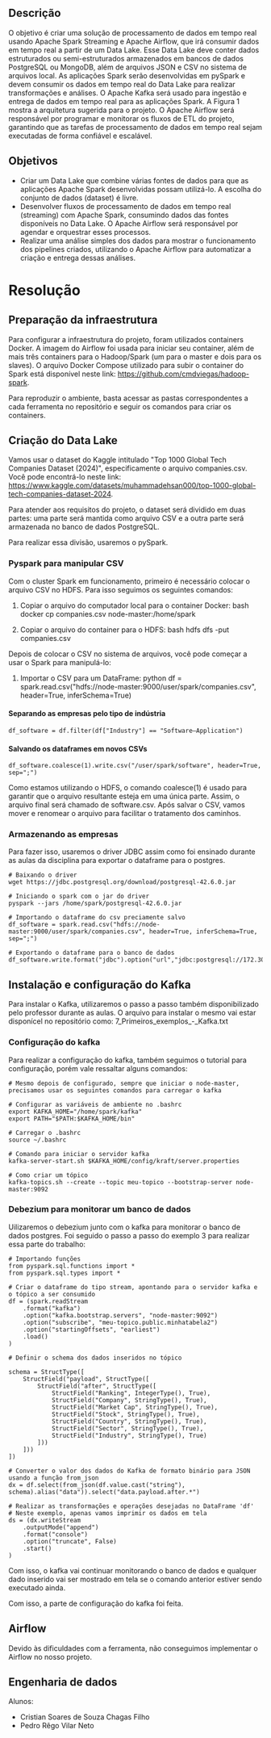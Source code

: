 ## Descrição
O objetivo é criar uma solução de processamento de dados em tempo real usando Apache Spark Streaming e Apache Airflow, que irá consumir dados em tempo real a partir de um Data Lake. Esse Data Lake deve conter dados estruturados ou semi-estruturados armazenados em bancos de dados PostgreSQL ou MongoDB, além de arquivos JSON e CSV no sistema de arquivos local. As aplicações Spark serão desenvolvidas em pySpark e devem consumir os dados em tempo real do Data Lake para realizar transformações e análises. O Apache Kafka será usado para ingestão e entrega de dados em tempo real para as aplicações Spark. A Figura 1 mostra a arquitetura sugerida para o projeto. O Apache Airflow será responsável por programar e monitorar os fluxos de ETL do projeto, garantindo que as tarefas de processamento de dados em tempo real sejam executadas de forma confiável e escalável.


## Objetivos
- Criar um Data Lake que combine várias fontes de dados para que as aplicações Apache Spark desenvolvidas possam utilizá-lo. A escolha do conjunto de dados (dataset) é livre.
- Desenvolver fluxos de processamento de dados em tempo real (streaming) com Apache Spark, consumindo dados das fontes disponíveis no Data Lake. O Apache Airflow será responsável por agendar e orquestrar esses processos.
- Realizar uma análise simples dos dados para mostrar o funcionamento dos pipelines criados, utilizando o Apache Airflow para automatizar a criação e entrega dessas análises.


# Resolução
## Preparação da infraestrutura
Para configurar a infraestrutura do projeto, foram utilizados containers Docker. A imagem do Airflow foi usada para iniciar seu container, além de mais três containers para o Hadoop/Spark (um para o master e dois para os slaves). O arquivo Docker Compose utilizado para subir o container do Spark está disponível neste link: <https://github.com/cmdviegas/hadoop-spark>.

Para reproduzir o ambiente, basta acessar as pastas correspondentes a cada ferramenta no repositório e seguir os comandos para criar os containers.

## Criação do Data Lake
Vamos usar o dataset do Kaggle intitulado "Top 1000 Global Tech Companies Dataset (2024)", especificamente o arquivo companies.csv. Você pode encontrá-lo neste link: <https://www.kaggle.com/datasets/muhammadehsan000/top-1000-global-tech-companies-dataset-2024>.

Para atender aos requisitos do projeto, o dataset será dividido em duas partes: uma parte será mantida como arquivo CSV e a outra parte será armazenada no banco de dados PostgreSQL.

Para realizar essa divisão, usaremos o pySpark.

### Pyspark para manipular CSV
Com o cluster Spark em funcionamento, primeiro é necessário colocar o arquivo CSV no HDFS. Para isso seguimos os seguintes comandos:

1. Copiar o arquivo do computador local para o container Docker:
   bash
   docker cp companies.csv node-master:/home/spark
   

2. Copiar o arquivo do container para o HDFS:
   bash
   hdfs dfs -put companies.csv
   

Depois de colocar o CSV no sistema de arquivos, você pode começar a usar o Spark para manipulá-lo:

1. Importar o CSV para um DataFrame:
   python
   df = spark.read.csv("hdfs://node-master:9000/user/spark/companies.csv", header=True, inferSchema=True)
   

#### Separando as empresas pelo tipo de indústria
    df_software = df.filter(df["Industry"] == "Software—Application")

#### Salvando os dataframes em novos CSVs

    df_software.coalesce(1).write.csv("/user/spark/software", header=True, sep=";")

Como estamos utilizando o HDFS, o comando coalesce(1) é usado para garantir que o arquivo resultante esteja em uma única parte. Assim, o arquivo final será chamado de software.csv. Após salvar o CSV, vamos mover e renomear o arquivo para facilitar o tratamento dos caminhos.


### Armazenando as empresas
Para fazer isso, usaremos o driver JDBC assim como foi ensinado durante as aulas da disciplina para exportar o dataframe para o postgres.

    # Baixando o driver
    wget https://jdbc.postgresql.org/download/postgresql-42.6.0.jar

    # Iniciando o spark com o jar do driver
    pyspark --jars /home/spark/postgresql-42.6.0.jar

    # Importando o dataframe do csv preciamente salvo
    df_software = spark.read.csv("hdfs://node-master:9000/user/spark/companies.csv", header=True, inferSchema=True, sep=";")

    # Exportando o dataframe para o banco de dados
    df_software.write.format("jdbc").option("url","jdbc:postgresql://172.30.0.254:5432/").option("dbtable","software").option("user","postgres").option("password","spark").option("driver","org.postgresql.Driver").save()

## Instalação e configuração do Kafka
Para instalar o Kafka, utilizaremos o passo a passo também disponibilizado pelo professor durante as aulas. O arquivo para instalar o mesmo vai estar disponícel no repositório como: 7_Primeiros_exemplos_-_Kafka.txt

### Configuração do kafka

Para realizar a configuração do kafka, também seguimos o tutorial para configuração, porém vale ressaltar alguns comandos:

    # Mesmo depois de configurado, sempre que iniciar o node-master, precisamos usar os seguintes comandos para carregar o kafka

    # Configurar as variáveis de ambiente no .bashrc
    export KAFKA_HOME="/home/spark/kafka"
    export PATH="$PATH:$KAFKA_HOME/bin"

    # Carregar o .bashrc
    source ~/.bashrc

    # Comando para iniciar o servidor kafka
    kafka-server-start.sh $KAFKA_HOME/config/kraft/server.properties

    # Como criar um tópico
    kafka-topics.sh --create --topic meu-topico --bootstrap-server node-master:9092

### Debezium para monitorar um banco de dados
Uilizaremos o debezium junto com o kafka para monitorar o banco de dados postgres. Foi seguido o passo a passo do exemplo 3 para realizar essa parte do trabalho:

    # Importando funções
    from pyspark.sql.functions import *
    from pyspark.sql.types import *
    
    # Criar o dataframe do tipo stream, apontando para o servidor kafka e o tópico a ser consumido
    df = (spark.readStream
        .format("kafka")
        .option("kafka.bootstrap.servers", "node-master:9092")
        .option("subscribe", "meu-topico.public.minhatabela2")
        .option("startingOffsets", "earliest")
        .load()
    )

    # Definir o schema dos dados inseridos no tópico
    
    schema = StructType([
        StructField("payload", StructType([
            StructField("after", StructType([
                StructField("Ranking", IntegerType(), True),
                StructField("Company", StringType(), True),
                StructField("Market Cap", StringType(), True),
                StructField("Stock", StringType(), True),
                StructField("Country", StringType(), True),
                StructField("Sector", StringType(), True),
                StructField("Industry", StringType(), True)
            ]))
        ]))
    ])

    # Converter o valor dos dados do Kafka de formato binário para JSON usando a função from_json
    dx = df.select(from_json(df.value.cast("string"), schema).alias("data")).select("data.payload.after.*")

    # Realizar as transformações e operações desejadas no DataFrame 'df'
    # Neste exemplo, apenas vamos imprimir os dados em tela
    ds = (dx.writeStream 
        .outputMode("append") 
        .format("console")
        .option("truncate", False)
        .start()
    )

Com isso, o kafka vai continuar monitorando o banco de dados e qualquer dado inserido vai ser mostrado em tela se o comando anterior estiver sendo executado ainda.

Com isso, a parte de configuração do kafka foi feita.

## Airflow
Devido às dificuldades com a ferramenta, não conseguimos implementar o Airflow no nosso projeto.

## Engenharia de dados
Alunos: 
- Cristian Soares de Souza Chagas Filho 
- Pedro Rêgo Vilar Neto